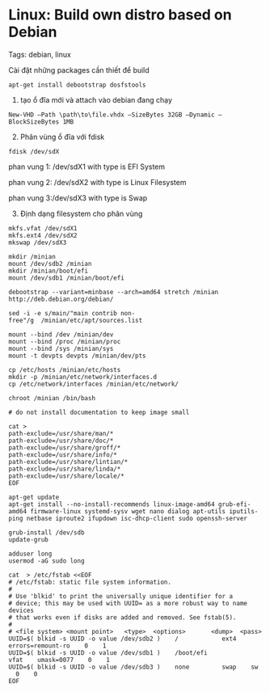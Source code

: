 # Linux: Build own distro based on Debian

Tags: debian, linux

Cài đặt những packages cần thiết để build

```
apt-get install debootstrap dosfstools
```

1. tạo ổ đĩa mới và attach vào debian đang chạy

```
New-VHD –Path \path\to\file.vhdx –SizeBytes 32GB –Dynamic –BlockSizeBytes 1MB
```

2. Phân vùng ổ đĩa với fdisk

```
fdisk /dev/sdX
```

phan vung 1: /dev/sdX1 with type is EFI System

phan vung 2: /dev/sdX2 with type is Linux Filesystem

phan vung 3:/dev/sdX3 with type is Swap

3. Định dạng filesystem cho phân vùng

```
mkfs.vfat /dev/sdX1
mkfs.ext4 /dev/sdX2
mkswap /dev/sdX3
```

```
mkdir /minian
mount /dev/sdb2 /minian
mkdir /minian/boot/efi
mount /dev/sdb1 /minian/boot/efi
```

```
debootstrap --variant=minbase --arch=amd64 stretch /minian http://deb.debian.org/debian/

sed -i -e s/main/"main contrib non-free"/g  /minian/etc/apt/sources.list
```

```
mount --bind /dev /minian/dev
mount --bind /proc /minian/proc
mount --bind /sys /minian/sys
mount -t devpts devpts /minian/dev/pts

cp /etc/hosts /minian/etc/hosts
mkdir -p /minian/etc/network/interfaces.d
cp /etc/network/interfaces /minian/etc/network/

chroot /minian /bin/bash

# do not install documentation to keep image small

cat >
path-exclude=/usr/share/man/*
path-exclude=/usr/share/doc/*
path-exclude=/usr/share/groff/*
path-exclude=/usr/share/info/*
path-exclude=/usr/share/lintian/*
path-exclude=/usr/share/linda/*
path-exclude=/usr/share/locale/*
EOF

apt-get update
apt-get install --no-install-recommends linux-image-amd64 grub-efi-amd64 firmware-linux systemd-sysv wget nano dialog apt-utils iputils-ping netbase iproute2 ifupdown isc-dhcp-client sudo openssh-server

grub-install /dev/sdb
update-grub

adduser long
usermod -aG sudo long

cat  > /etc/fstab <<EOF
# /etc/fstab: static file system information.
#
# Use 'blkid' to print the universally unique identifier for a
# device; this may be used with UUID= as a more robust way to name devices
# that works even if disks are added and removed. See fstab(5).
#
# <file system> <mount point>   <type>  <options>       <dump>  <pass>
UUID=$( blkid -s UUID -o value /dev/sdb2 )    /            ext4    errors=remount-ro    0    1
UUID=$( blkid -s UUID -o value /dev/sdb1 )    /boot/efi    vfat    umask=0077    0    1
UUID=$( blkid -s UUID -o value /dev/sdb3 )    none         swap    sw    0    0
EOF
```
